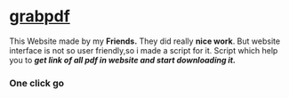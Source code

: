 # [grabpdf](https://grabpdf.in/index.html)

This Website made by my **Friends.** They did really **nice work**. But website interface is not so user friendly,so i made a script for it.
Script which help you to ***get link of all pdf in website and start downloading it.*** 

### One click go
